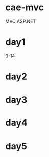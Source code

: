 cae-mvc
=======

MVC ASP.NET

day1
=======
0-14

day2
=======

day3
=======

day4
=======

day5
=======

